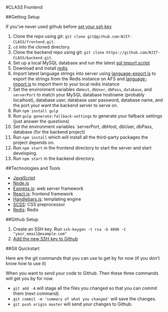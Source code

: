 #CLASS Frontend

##Getting Setup

If you've never used github before [set your ssh key](#github-setup)

1. Clone the repo using git: `git clone git@github.com:NJIT-CLASS/frontend.git`.
2. `cd` into the cloned directory.
4. Clone the backend repo using git: `git clone https://github.com/NJIT-CLASS/backend.git`.
5. Set up a local MySQL database and run the latest [sql import script](https://github.com/NJIT-CLASS/Configuration/blob/master/class_2016-05-03.sql)
6. Download and install [redis](http://redis.io)
7. Import latest language strings into server using [language-export.js](https://github.com/NJIT-CLASS/Configuration/blob/master/language-export.js) to export the strings from the Redis instance on AFS and [language-import.js](https://github.com/NJIT-CLASS/Configuration/blob/master/language-import.js) to import them to your local redis instance
8. Set the environment variables `dbHost`, `dbUser`, `dbPass`, `database`, and `serverPort` to match your MySQL database hostname (probably localhost), database user, database user password, database name, and the port your want the backend server to serve on.
9. Run `npm install gulp`
10. Run `gulp generate:fallback-settings` to generate your fallback settings (just answer the questions)
11. Set the environment variables `serverPort, dbHost, dbUser, dbPass, database (for the backend project)
12. Run `npm install` which will install all the third-party packages the project depends on.
13. Run `npm start` in the frontend directory to start the server and start developing.
14. Run `npm start` in the backend directory.

##Technologies and Tools

- [JavaScript](https://developer.mozilla.org/en-US/docs/Web/JavaScript)
- [Node.js](https://nodejs.org/docs/v5.6.0/api/)
- [Express.js](http://expressjs.com/en/4x/api.html): web server framework
- [React.js](https://facebook.github.io/react/index.html): frontend framework
- [Handlebars.js](http://handlebarsjs.com/expressions.html): templating engine
- [SCSS](http://sass-lang.com/guide): CSS preprocessor
- [Redis](http://redis.io/): Redis

##Github Setup

1. Create an SSH key. Run `ssh-keygen -t rsa -b 4096 -C "your_email@example.com"`
2. [Add the new SSH key to Github](https://help.github.com/articles/adding-a-new-ssh-key-to-your-github-account/#platform-mac)

##Git Quickstart

Here are the git commands that you can use to get by for now (if you don't know how to use it)

When you want to send your code to Github. Then these three commands will get you by for now.
- `git add -A` will stage all the files you changed so that you can commit them (next command).
- `git commit -m 'summary of what you changed'` will save the changes.
- `git push origin master` will send your changes to Github.
